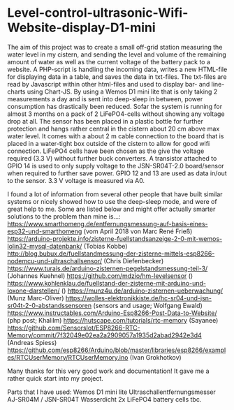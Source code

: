 # Level-control-ultrasonic-Wifi-Website-display-D1-mini

The aim of this project was to create a small off-grid station measuring the water level in my cistern, and sending the level and volume of the remaining amount of water as well as the current voltage of the battery pack to a website. A PHP-script is handling the incoming data, writes a new HTML-file for displaying data in a table, and saves the data in txt-files. The txt-files are read by Javascript within other html-files and used to display bar- and line-charts using Chart-JS. By using a Wemos D1 mini lite that is only taking 2 measurements a day and is sent into deep-sleep in between, power consumption has drastically been reduced. Sofar the system is running for almost 3 months on a pack of 2 LiFePO4-cells without showing any voltage drop at all. The sensor has been placed in a plastic bottle for further protection and hangs rather central in the cistern about 20 cm above max water level. It comes with a about 2 m cable connection to the board that is placed in a water-tight box outside of the cistern to allow for good wifi connection. LiFePO4 cells have been chosen as the give the voltage required (3.3 V) without further buck converters. A transistor attached to GPIO 14 is used to only supply voltage to the JSN-SR04T-2.0 board/sensor when required to further save power. GPIO 12 and 13 are used as data in/out to the sensor. 3.3 V voltage is measured via A0.

I found a lot of information from several other people that have built similar systems or nicely showed how to use the deep-sleep mode, and were of great help to me. Some are listed below and might offer actually smarter solutions to the problem than mine is...:
https://www.smarthomeng.de/entfernungsmessung-auf-basis-eines-esp32-und-smarthomeng (vom April 2018 von  Marc René Frieß)
https://arduino-projekte.info/zisterne-fuellstandsanzeige-2-0-mit-wemos-lolin32-mysql-datenbank/ (Tobias Kobbe)
http://blog.bubux.de/fuellstandmessung-der-zisterne-mittels-esp8266-nodemcu-und-ultraschallsensor/ (Chris Diefenbecker)
https://www.turais.de/arduino-zisternen-pegelstandsmessung-teil-3/ (Johannes Kuehnel)
https://github.com/mdzio/hm-levelsensor ()
https://www.kohlenklau.de/fuellstand-der-zisterne-mit-arduino-und-loxone-darstellen/ ()
https://munz4u.de/arduino-zisternen-ueberwachung/ (Munz Marc-Oliver)
https://wolles-elektronikkiste.de/hc-sr04-und-jsn-sr04t-2-0-abstandssensoren (sensors and usage; Wolfgang Ewald)
https://www.instructables.com/Arduino-Esp8266-Post-Data-to-Website/ (php post; Khalilm)
https://hutscape.com/tutorials/rtc-memory (Sayanee)
https://github.com/SensorsIot/ESP8266-RTC-Memory/commit/7f32049e02ea2a2909057a1935d2abad2942e3d4  (Andreas Spiess)
https://github.com/esp8266/Arduino/blob/master/libraries/esp8266/examples/RTCUserMemory/RTCUserMemory.ino (Ivan Grokhotkov)

Many thanks for this very good work and documentation! It gave me a rather quick start into my project.



Parts that I have used:
Wemos D1 mini lite
Ultraschallentfernungsmesser AJ-SR04M / JSN-SR04T Wasserdicht
2x LiFePO4 battery cells
tbc.
